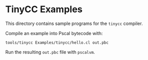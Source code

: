 # TinyCC Examples

This directory contains sample programs for the `tinycc` compiler.

Compile an example into Pscal bytecode with:

```
tools/tinycc Examples/tinycc/hello.cl out.pbc
```

Run the resulting `out.pbc` file with `pscalvm`.
